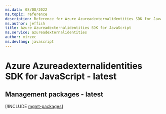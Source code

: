 ```yaml
---
ms.data: 08/08/2022
ms.topic: reference
description: Reference for Azure Azureadexternalidentities SDK for JavaScript
ms.author: jeffish
title: Azure Azureadexternalidentities SDK for JavaScript
ms.service: azureadexternalidentities
author: xirzec
ms.devlang: javascript
---
```

# Azure Azureadexternalidentities SDK for JavaScript - latest

## Management packages - latest
[!INCLUDE [mgmt-packages](azureadexternalidentities-mgmt-index.md)]